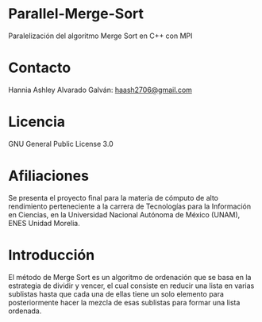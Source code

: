 # Parallel-Merge-Sort
Paralelización del algoritmo Merge Sort en C++ con MPI

# Contacto
Hannia Ashley Alvarado Galván: haash2706@gmail.com

# Licencia 
GNU General Public License 3.0

# Afiliaciones
Se presenta el proyecto final para la materia de cómputo de alto rendimiento perteneciente a la carrera de Tecnologías para la Información en Ciencias, en la Universidad Nacional Autónoma de México (UNAM), ENES Unidad Morelia.

# Introducción 
El método de Merge Sort es un algoritmo de ordenación que se basa en la estrategia de dividir y vencer, el cual consiste en reducir una lista en varias sublistas hasta que cada una de ellas tiene un solo elemento para posteriormente hacer la mezcla de esas sublistas para formar una lista ordenada.
